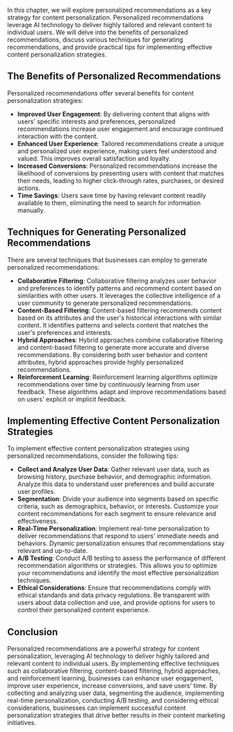 
In this chapter, we will explore personalized recommendations as a key strategy for content personalization. Personalized recommendations leverage AI technology to deliver highly tailored and relevant content to individual users. We will delve into the benefits of personalized recommendations, discuss various techniques for generating recommendations, and provide practical tips for implementing effective content personalization strategies.

## The Benefits of Personalized Recommendations

Personalized recommendations offer several benefits for content personalization strategies:

- **Improved User Engagement**: By delivering content that aligns with users' specific interests and preferences, personalized recommendations increase user engagement and encourage continued interaction with the content.
- **Enhanced User Experience**: Tailored recommendations create a unique and personalized user experience, making users feel understood and valued. This improves overall satisfaction and loyalty.
- **Increased Conversions**: Personalized recommendations increase the likelihood of conversions by presenting users with content that matches their needs, leading to higher click-through rates, purchases, or desired actions.
- **Time Savings**: Users save time by having relevant content readily available to them, eliminating the need to search for information manually.

## Techniques for Generating Personalized Recommendations

There are several techniques that businesses can employ to generate personalized recommendations:

- **Collaborative Filtering**: Collaborative filtering analyzes user behavior and preferences to identify patterns and recommend content based on similarities with other users. It leverages the collective intelligence of a user community to generate personalized recommendations.
- **Content-Based Filtering**: Content-based filtering recommends content based on its attributes and the user's historical interactions with similar content. It identifies patterns and selects content that matches the user's preferences and interests.
- **Hybrid Approaches**: Hybrid approaches combine collaborative filtering and content-based filtering to generate more accurate and diverse recommendations. By considering both user behavior and content attributes, hybrid approaches provide highly personalized recommendations.
- **Reinforcement Learning**: Reinforcement learning algorithms optimize recommendations over time by continuously learning from user feedback. These algorithms adapt and improve recommendations based on users' explicit or implicit feedback.

## Implementing Effective Content Personalization Strategies

To implement effective content personalization strategies using personalized recommendations, consider the following tips:

- **Collect and Analyze User Data**: Gather relevant user data, such as browsing history, purchase behavior, and demographic information. Analyze this data to understand user preferences and build accurate user profiles.
- **Segmentation**: Divide your audience into segments based on specific criteria, such as demographics, behavior, or interests. Customize your content recommendations for each segment to ensure relevance and effectiveness.
- **Real-Time Personalization**: Implement real-time personalization to deliver recommendations that respond to users' immediate needs and behaviors. Dynamic personalization ensures that recommendations stay relevant and up-to-date.
- **A/B Testing**: Conduct A/B testing to assess the performance of different recommendation algorithms or strategies. This allows you to optimize your recommendations and identify the most effective personalization techniques.
- **Ethical Considerations**: Ensure that recommendations comply with ethical standards and data privacy regulations. Be transparent with users about data collection and use, and provide options for users to control their personalized content experience.

## Conclusion

Personalized recommendations are a powerful strategy for content personalization, leveraging AI technology to deliver highly tailored and relevant content to individual users. By implementing effective techniques such as collaborative filtering, content-based filtering, hybrid approaches, and reinforcement learning, businesses can enhance user engagement, improve user experience, increase conversions, and save users' time. By collecting and analyzing user data, segmenting the audience, implementing real-time personalization, conducting A/B testing, and considering ethical considerations, businesses can implement successful content personalization strategies that drive better results in their content marketing initiatives.
